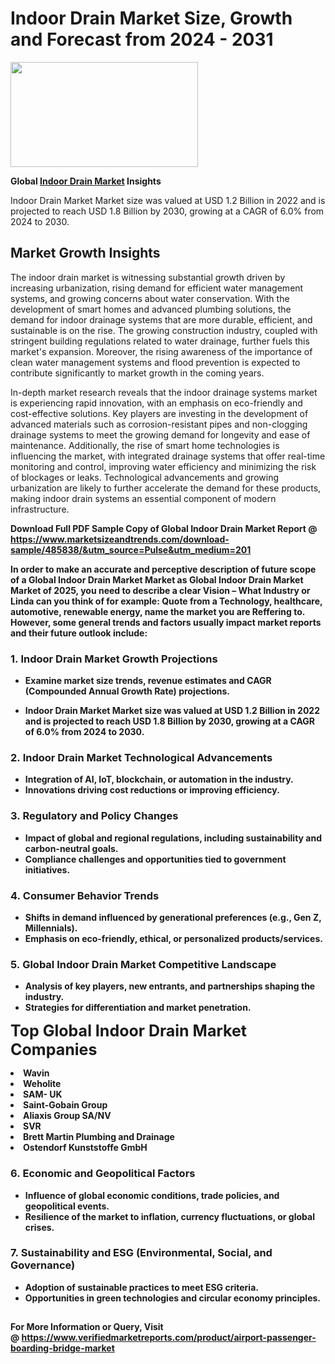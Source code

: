 <H1>Indoor Drain Market Size, Growth and Forecast from 2024 - 2031</H1><img class="aligncenter size-medium wp-image-584254" src="https://thirdeyenews.in/wp-content/uploads/2024/09/Global-Market-Research-300x168.jpeg" alt="" width="300" height="168" /><p><strong>Global&nbsp;<a href="https://www.marketsizeandtrends.com/download-sample/485838/&amp;utm_source=Pulse&amp;utm_medium=201">Indoor Drain Market</a> Insights</strong></p><p>Indoor Drain Market Market size was valued at USD 1.2 Billion in 2022 and is projected to reach USD 1.8 Billion by 2030, growing at a CAGR of 6.0% from 2024 to 2030.</p><p><h2>Market Growth Insights</h2> <p>The indoor drain market is witnessing substantial growth driven by increasing urbanization, rising demand for efficient water management systems, and growing concerns about water conservation. With the development of smart homes and advanced plumbing solutions, the demand for indoor drainage systems that are more durable, efficient, and sustainable is on the rise. The growing construction industry, coupled with stringent building regulations related to water drainage, further fuels this market's expansion. Moreover, the rising awareness of the importance of clean water management systems and flood prevention is expected to contribute significantly to market growth in the coming years.</p> <p><strong></strong></p> <p>In-depth market research reveals that the indoor drainage systems market is experiencing rapid innovation, with an emphasis on eco-friendly and cost-effective solutions. Key players are investing in the development of advanced materials such as corrosion-resistant pipes and non-clogging drainage systems to meet the growing demand for longevity and ease of maintenance. Additionally, the rise of smart home technologies is influencing the market, with integrated drainage systems that offer real-time monitoring and control, improving water efficiency and minimizing the risk of blockages or leaks. Technological advancements and growing urbanization are likely to further accelerate the demand for these products, making indoor drain systems an essential component of modern infrastructure.</p> <p><strong></p><p><span class=""><strong>Download Full PDF Sample Copy of Global Indoor Drain Market Report</strong> @ <a href="https://www.marketsizeandtrends.com/download-sample/485838/&amp;utm_source=Pulse&amp;utm_medium=201" target="_blank">https://www.marketsizeandtrends.com/download-sample/485838/&amp;utm_source=Pulse&amp;utm_medium=201</a></span></p><p>In order to make an accurate and perceptive description of future scope of a Global&nbsp;Indoor Drain Market Market as Global&nbsp;Indoor Drain Market Market of 2025, you need to describe a clear Vision &ndash; What Industry or Linda can you think of for example: Quote from a Technology, healthcare, automotive, renewable energy, name the market you are Reffering to. However, some general trends and factors usually impact market reports and their future outlook include:</p><h3>1.&nbsp;<strong>Indoor Drain Market Growth Projections</strong></h3><ul><li>Examine market size trends, revenue estimates and CAGR (Compounded Annual Growth Rate) projections.</li><li><p>Indoor Drain Market Market size was valued at USD 1.2 Billion in 2022 and is projected to reach USD 1.8 Billion by 2030, growing at a CAGR of 6.0% from 2024 to 2030.</p></li></ul><h3>2.&nbsp;<strong>Indoor Drain Market Technological Advancements</strong></h3><ul><li>Integration of AI, IoT, blockchain, or automation in the industry.</li><li>Innovations driving cost reductions or improving efficiency.</li></ul><h3>3.&nbsp;<strong>Regulatory and Policy Changes</strong></h3><ul><li>Impact of global and regional regulations, including sustainability and carbon-neutral goals.</li><li>Compliance challenges and opportunities tied to government initiatives.</li></ul><h3>4.&nbsp;<strong>Consumer Behavior Trends</strong></h3><ul><li>Shifts in demand influenced by generational preferences (e.g., Gen Z, Millennials).</li><li>Emphasis on eco-friendly, ethical, or personalized products/services.</li></ul><h3>5.&nbsp;<strong>Global Indoor Drain Market Competitive Landscape</strong></h3><ul><li>Analysis of key players, new entrants, and partnerships shaping the industry.</li><li>Strategies for differentiation and market penetration.</li></ul><p data-pm-slice="1 1 []"><span style="color: inherit; font-family: inherit; font-size: 25px;">Top Global Indoor Drain Market Companies</span></p><div class="" data-test-id=""><p><li>Wavin</li><li> Weholite</li><li> SAM- UK</li><li> Saint-Gobain Group</li><li> Aliaxis Group SA/NV</li><li> SVR</li><li> Brett Martin Plumbing and Drainage</li><li> Ostendorf Kunststoffe GmbH</li></p></div><h3>6.&nbsp;<strong>Economic and Geopolitical Factors</strong></h3><ul><li>Influence of global economic conditions, trade policies, and geopolitical events.</li><li>Resilience of the market to inflation, currency fluctuations, or global crises.</li></ul><h3>7.&nbsp;<strong>Sustainability and ESG (Environmental, Social, and Governance)</strong></h3><ul><li>Adoption of sustainable practices to meet ESG criteria.</li><li>Opportunities in green technologies and circular economy principles.</li></ul><h2><strong style="font-size: 14px;">For More Information or Query, Visit @&nbsp;</strong><a style="background-color: #ffffff; font-size: 14px;" href="https://www.marketsizeandtrends.com/report/indoor-drain-market/" target="_blank">https://www.verifiedmarketreports.com/product/airport-passenger-boarding-bridge-market</a></h2>
